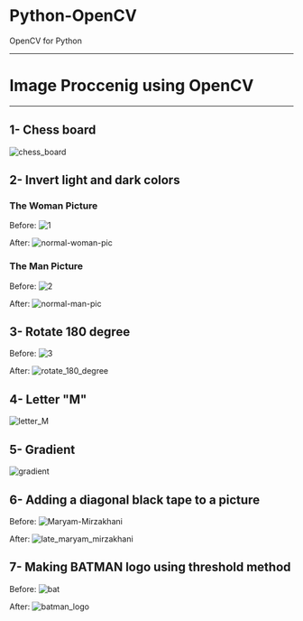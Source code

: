 # Python-OpenCV
OpenCV for Python

--------------------------------------



# Image Proccenig using OpenCV


-----------------------------

## 1- Chess board 

![chess_board](chess_board.jpg)

## 2- Invert light and dark colors

### The Woman Picture
Before:
![1](1.jpg)

After:
![normal-woman-pic](normal-woman-pic.jpg)

### The Man Picture
Before:
![2](2.jpg)

After:
![normal-man-pic](normal-man-pic.jpg)

## 3- Rotate 180 degree
Before:
![3](3.jpg)

After:
![rotate_180_degree](rotate_180_degree.jpg)


## 4- Letter "M"
![letter_M](letter_M.jpg)

## 5- Gradient

![gradient](gradient.jpg)

## 6- Adding a diagonal black tape to a picture

Before:
![Maryam-Mirzakhani](Maryam-Mirzakhani.jpg)


After:
![late_maryam_mirzakhani](late_maryam_mirzakhani.jpg)

## 7- Making BATMAN logo using threshold method

Before:
![bat](bat.jpg)


After:
![batman_logo](batman_logo.jpg)